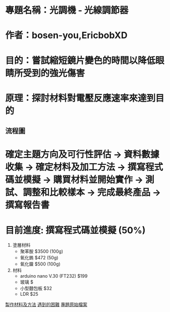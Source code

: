 # 專題名稱：光調機 - 光線調節器
# 作者：bosen-you,EricbobXD
# 目的：嘗試縮短鏡片變色的時間以降低眼睛所受到的強光傷害
# 原理：探討材料對電壓反應速率來達到目的

## 流程圖
# 確定主題方向及可行性評估 -> 資料數據收集 -> 確定材料及加工方法 -> 撰寫程式碼並模擬 -> 購買材料並開始實作 -> 測試、調整和比較樣本 -> 完成最終產品 -> 撰寫報告書
# 目前進度: 撰寫程式碼並模擬 (50%)

1. 塗層材料
    - 聚苯胺   $3500 (100g)
    - 氧化鎢  $472 (50g)
    - 氧化鎳  $500 (100g)
2. 材料
    - arduino nano V.30 (FT232)  $199
    - 玻璃 $
    - 小型麵包板 $32
    - LDR $25

[製作材料及方法](https://github.com/bosen-you/glasses-project/blob/main/crafting_method.md)
[遇到的困難](https://github.com/bosen-you/glasses-project/blob/main/question.md)
[專題原始檔案](https://docs.google.com/document/d/1Bi5reHUkopnPiSacCYxusBpsj2TGtz2r/edit)
